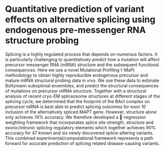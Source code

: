 # Quantitative prediction of variant effects on alternative splicing using endogenous pre-messenger RNA structure probing


Splicing is a highly regulated process that depends on numerous factors. It is particularly challenging to quantitatively predict how a mutation will affect precursor messenger RNA (mRNA) structure and the subsequent functional consequences. Here we use a novel Mutational Profiling (-MaP) methodology to obtain highly reproducible endogenous precursor and mature mRNA structural probing data in vivo. We use these data to estimate Boltzmann suboptimal ensembles, and predict the structural consequences of mutations on precursor mRNA structure. Together with a structural analysis of recent cryo-EM spliceosome structures at different stages of the splicing cycle, we determined that the footprint of the BAct complex on precursor mRNA is best able to predict splicing outcomes for exon 10 inclusion of the alternatively spliced MAPT gene. However, structure alone only achieves 74% accuracy. We therefore developed a -regression weighting framework that incorporates splice site strength, structure and exonic/intronic splicing regulatory elements which together achieves 90% accuracy for 47 known and six newly discovered splice-altering variants. This combined experimental/computational framework represents a path forward for accurate prediction of splicing related disease-causing variants.
